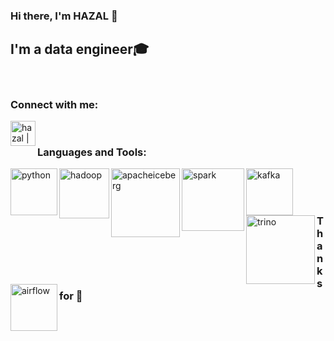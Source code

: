 
### Hi there, I'm HAZAL  👋

## I'm  a data engineer🎓



<br />

### Connect with me:


[<img align="left" alt="hazal | LinkedIn" width="40px" src="https://cdn.jsdelivr.net/npm/simple-icons@v3/icons/linkedin.svg" />][linkedin]

<br />



### Languages and Tools:

<img align="left" alt="python" width="75px" src="https://github.com/hazalozbey/svg/blob/main/python.svg" />
<img align="left" alt="hadoop" width="80px" src="https://github.com/hazalozbey/svg/blob/main/hadoop-svgrepo-com.svg" />
<img align="left" alt="apacheiceberg" width="110px" src="https://github.com/hazalozbey/svg/blob/main/apache-iceberg-seeklogo.com.svg" />
<img align="left" alt="spark" width="100px" src="https://github.com/hazalozbey/svg/blob/main/apache-spark-5.svg" />
<img align="left" alt="kafka" width="75px" src="https://github.com/hazalozbey/svg/blob/main/kafka-icon-svgrepo-com.svg" />
<img align="left" alt="trino" width="110px" src="https://github.com/hazalozbey/svg/blob/main/Trino.svg" />
<img align="left" alt="airflow" width="75px" src="https://github.com/hazalozbey/svg/blob/main/airflow-svgrepo-com.svg" />









<br />
<br />
<br />

### Thanks for 👋




<br />

<br />


[linkedin]: https://www.linkedin.com/in/hazalozbey/

